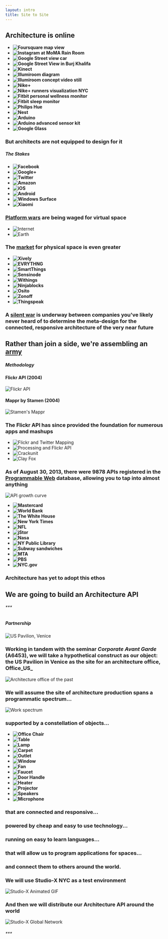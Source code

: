 ```yaml
---
layout: intro
title: Site to Site
---
```

## Architecture is online

*	__![Foursquare map view](http://s2.cdn.memeburn.com/wp-content/uploads/2012/06/New-Foursquare-Map.jpg)__
*	__![Instagram at MoMA Rain Room](http://24.media.tumblr.com/d3b5f277825c7e5d2779255c26bdfee4/tumblr_mox2yr0XcB1r1thfzo8_1280.jpg)__
*	__![Google Street view car](http://endthelie.com/wp-content/uploads/2012/05/Street-View-vehicle-Google.jpg)__
*	__![Google Street View in Burj Khalifa](http://9to5google.files.wordpress.com/2013/06/skyscraper.png?w=704&h=502)__
*	__![Kinect](http://www.extremetech.com/wp-content/uploads/2013/02/jackedkinectman.jpg)__
*	__![Illumiroom diagram](http://www.extremetech.com/wp-content/uploads/2013/01/microsoft-immersive-display-patent.jpg)__
*	__![Illumiroom concept video still](http://i2.cdnds.net/13/02/618x347/gaming-microsoft-illumi-room-concept-video-still.jpg)__
*	__![Nike+](http://cdn2.ubergizmo.com/wp-content/uploads/2013/01/Nike.jpg)__
*	__![Nike+ runners visualization NYC](http://www.fastcodesign.com/multisite_files/codesign/imagecache/inline-large/post-inline/Nike-Run-Map-1.jpg)__
*	__![Fitbit personal wellness monitor](http://www.healthyobsessions.net/wp-content/uploads/2010/12/fitbit-personal-wellness-monitor-xl.jpg)__
*	__![Fitbit sleep monitor](http://www.2wired2tired.com/wp-content/uploads/2013/03/Fitbit-Sleep.jpg)__
*	__![Philips Hue](http://cdn.macrumors.com/article-new/2013/05/philips_hue_starter_pack_iphone.jpg)__
*	__![Nest](http://cdn.macrumors.com/article-new/2012/05/nest_thermostat_iphone_app.jpg)__
*	__![Arduino](http://www.liquidware.com/system/0000/3648/Arduino_Uno_Angle.jpg)__
*	__![Arduino advanced sensor kit](http://www.dfrobot.com/image/cache/data/KIT0011/kit0011-600x600.jpg)__
*	__![Google Glass](http://www.droid-life.com/wp-content/uploads/2013/04/google-glass1.jpg)__


### But architects are not equipped to design for it

##### The Stakes

*	__![Facebook](http://www.webplatform.org/stewards/facebook/facebook_logo.png)__
*	__![Google+](http://www.n3rdabl3.co.uk/wp-content/uploads/2013/05/Google-Plus-Logo.png)__
*	__![Twitter](http://cdn.skattertech.com/files/2011/05/twitter-logo.jpg)__
*	__![Amazon](http://www.toxel.com/wp-content/uploads/2010/06/logo04.jpg)__
*	__![iOS](http://readingonscreen.files.wordpress.com/2013/04/ios-logo.jpg?w=750)__
*	__![Android](http://images.wallstcheatsheet.com/wp-content/uploads/2012/05/android-logo-white.png)__
*	__![Windows Surface](http://www.telos.com/emerging-technologies/capabilities/images/Microsoft-Surface-Logo.jpg)__
*	__![Xiaomi](http://androidspin.com/wp-content/uploads/2012/10/MIUIEs-Logo.png)__

### [Platform wars](http://techcrunch.com/2013/03/09/bring-on-the-platform-wars/) are being waged for virtual space


*	![Internet](https://raw.github.com/site2site/site2site.github.io/master/images/introduction/imageOfTheInternet.png)
*	![Earth](https://raw.github.com/site2site/site2site.github.io/master/images/introduction/blueMarble-Earth_650px.png)

### The [market](http://postscapes.com/internet-of-things-market-size) for physical space is even greater


*	__![Xively](http://blog.logmein.com/wp-content/uploads/2013/07/xively-logo-rgb-bluebg.png)__
*	__![EVRYTHNG](http://www.evrythng.com/wp-content/themes/evrytheme/img/logo.png)__
*	__![SmartThings](http://minnov8.com/site/wp-content/uploads/2013/03/smartthings-logo.jpg)__
*	__![Sensinode](https://partner.m2m.telekom.com/upload/CompanyImages/Sensinode%20Logo_344.jpg)__
*	__![Withings](http://tactiosoft.com/wp-content/uploads/2013/04/partners_withings.png)__
*	__![Ninjablocks](http://new.ninjablocks.com/media/logo_thumb.png)__
*	__![Osito](http://www.getosito.com/downloads/Osito.Logo.Stacked.png)__
*	__![Zonoff](https://si0.twimg.com/profile_images/1408173359/zonoff_cyan_on_square_480_px.jpg)__
*	__![Thingspeak](http://iobridge.com/technology/thingspeak/ThingSpeak_Logo.jpg)__



### A [silent war](http://www.wired.com/gadgetlab/2013/05/internet-of-things/) is underway between companies you've likely never heard of to determine the meta-design for the connected, responsive architecture of the very near future

## Rather than join a side, we're assembling an [army](https://github.com/organizations/site2site)


##### Methodology


#### Flickr API (2004)  
![Flickr API](http://img.clickonf5.org/it/HowToCreateAPIForFlickrAccountsToSharePi_D24B/flickr_api_request.gif)


#### Mappr by Stamen (2004)
![Stamen's Mappr](http://stamen.com/files/route66.jpg)


### The Flickr API has since provided the foundation for numerous apps and mashups

*	![Flickr and Twitter Mapping](http://farm7.static.flickr.com/6023/5912385701_470d2b97ac.jpg)
*	![Processing and Flickr API](http://api.ning.com/files/6CGVPUR09zgWHqiBzFexcLWniaxtO7kdN*YpTCHKGKCr3RmwcNRu-6xPcVkiKFEouiwzyK8n9fx0IuLilr2eaqPielQd2Uzf/flick13.png)
*	![Crackunit](http://www.crackunit.com/wp-content/uploads/2006/04/Picture%204.jpg)
*	![Clay Fox](http://www.clayfox.com/images/blog/flickrgraph.jpg)


### As of August 30, 2013, there were 9878 APIs registered in the [Programmable Web](http://www.programmableweb.com/) database, allowing you to tap into almost anything

![API growth curve](https://raw.github.com/site2site/site2site.github.io/master/images/introduction/API_GROWTH.png)


*	__![Mastercard](http://upload.wikimedia.org/wikipedia/en/b/b7/MasterCard_Logo.svg)__
*	__![World Bank](http://www.ranklogos.com/wp-content/uploads/2012/05/World-Bank-logo.jpg)__
*	__![The White House](http://www.concordia.lib.la.us/images/Links/the%20white%20house.jpg)__
*	__![New York Times](http://breadandwinechicago.com/wordpress/wp-content/uploads/2011/06/nytLogo.jpg)__
*	__![NFL](http://www.thebloggerconnection.com/wp-content/uploads/2012/09/nfl-logo.gif)__
*	__![jStor](http://blogs.warwick.ac.uk/images/libraryartsnews/2009/07/14/jstor_logo.jpg?maxWidth=500)__
*	__![Nasa](http://upload.wikimedia.org/wikipedia/commons/2/25/Nasa-logo.gif)__
*	__![NY Public Library](http://2.bp.blogspot.com/_6Y672X_Bfv0/TIYmsWqwxII/AAAAAAAAAVo/9V9nVlRRXr4/s320/NYPL_logo1_black_pos.JPG)__
*	__![Subway sandwiches](http://lonelyconservative.com/wp-content/uploads/2013/07/subway-logo-eat-fresh-2.jpg)__
*	__![MTA](http://statepolitics.lohudblogs.com/files/2011/12/mta-logo.jpg)__
*	__![PBS](http://www.nerdist.com/wp-content/uploads/2010/10/pbs_logo-365x300.jpg)__
*	__![NYC.gov](http://www.nyc.gov/html/misc/html/tour/images/NYCgov_logo.gif)__


### Architecture has yet to adopt this ethos

## We are going to build an Architecture API

###### \*\*\*

##### Partnership

![US Pavilion, Venice](http://photos.state.gov/libraries/italy/164264/Images_001_001/20130123venice500x234.jpg)

### Working in tandem with the seminar _Corporate Avant Garde_ (A6453), we will take a hypothetical construct as our object: the US Pavilion in Venice as the site for an architecture office, Office_US_

![Architecture office of the past](http://upload.wikimedia.org/wikipedia/commons/thumb/b/b2/Architects-office.jpg/800px-Architects-office.jpg)

### We will assume the site of architecture production spans a programmatic spectrum...

![Work spectrum](https://raw.github.com/site2site/site2site.github.io/master/images/introduction/work_spectrum.png)

### supported by a constellation of objects...

*	__![Office Chair](https://rawgithub.com/site2site/site2site.github.io/master/images/introduction/office_chair.svg)__
*	__![Table](https://rawgithub.com/site2site/site2site.github.io/master/images/introduction/table.svg)__
*	__![Lamp](https://rawgithub.com/site2site/site2site.github.io/master/images/introduction/lamp.svg)__
*	__![Carpet](https://rawgithub.com/site2site/site2site.github.io/master/images/introduction/carpet.svg)__
*	__![Outlet](https://rawgithub.com/site2site/site2site.github.io/master/images/introduction/outlet.svg)__
*	__![Window](https://rawgithub.com/site2site/site2site.github.io/master/images/introduction/window.svg)__
*	__![Fan](https://rawgithub.com/site2site/site2site.github.io/master/images/introduction/fan.svg)__
*	__![Faucet](https://rawgithub.com/site2site/site2site.github.io/master/images/introduction/faucet.svg)__
*	__![Door Handle](https://rawgithub.com/site2site/site2site.github.io/master/images/introduction/door_handle.svg)__
*	__![Heater](https://rawgithub.com/site2site/site2site.github.io/master/images/introduction/heater.svg)__
*	__![Projector](https://rawgithub.com/site2site/site2site.github.io/master/images/introduction/projector.svg)__
*	__![Speakers](https://rawgithub.com/site2site/site2site.github.io/master/images/introduction/speakers.svg)__
*	__![Microphone](https://rawgithub.com/site2site/site2site.github.io/master/images/introduction/microphone.svg)__

### that are connected and responsive...



### powered by cheap and easy to use technology...


### running on easy to learn languages...


### that will allow us to program applications for spaces...




### and connect them to others around the world.


### We will use Studio-X NYC as a test environment

![Studio-X Animated GIF](https://raw.github.com/site2site/site2site.github.io/master/images/introduction/studioX_worm.gif)


### And then we will distribute our Architecture API around the world

![Studio-X Global Network](http://templatizer.gsappcloud.org/sites/default/files/global_network_map_online.png)



###### \*\*\*

